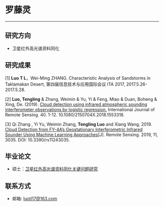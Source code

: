 # 罗藤灵
---
## 研究方向
* 卫星红外高光谱资料同化

## 研究成果
[1] **Luo T L**，Wei-Ming ZHANG. Characteristic Analysis of Sandstorms in Taklamakan Desert, 第四届信息技术与应用国际会议 ITA 2017, 2017.5.26-2017.5.28.

[2] **Luo, Tengling** & Zhang, Weimin & Yu, Yi & Feng, Miao & Duan, Boheng & Xing, De. (2019). [Cloud detection using infrared atmospheric sounding interferometer observations by logistic regression.](../assets/papers/Cloud-detection-using-infrared-atmospheric-sounding-interferometer-observations-by-logistic-regression.pdf) International Journal of Remote Sensing. 40. 1-12. 10.1080/2150704X.2018.1553318.

[3] Qi Zhang , Yi Yu, Weimin Zhang, **Tengling Luo** and Xiang Wang, 2019. [Cloud Detection from FY-4A’s Geostationary Interferometric Infrared Sounder Using Machine Learning Approaches](../assets/papers/Cloud-Detection-from-FY-4A’s-Geostationary-Interferometric-Infrared-Sounder-Using-Machine-Learning-Approaches.pdf)[J]. Remote Sensing. 2019, 11, 3035. DOI: 10.3390/rs11243035.

## 毕业论文

* 硕士：[卫星红外高光谱资料同化关键问题研究](../assets/dissertations/卫星红外高光谱资料同化关键问题研究-罗藤灵.pdf)


## 联系方式
* 邮箱: luotl17@163.com
